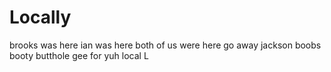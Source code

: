 # Locally

brooks was here
ian was here
both of us were here
go away jackson
boobs
booty
butthole
gee
for
yuh
local
L